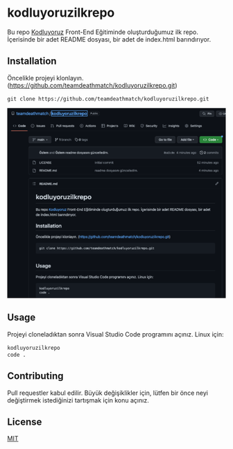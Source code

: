 # kodluyoruzilkrepo
Bu repo [Kodluyoruz](https://kodluyoruz.org/) Front-End Eğitiminde oluşturduğumuz ilk repo. İçerisinde bir adet README dosyası, bir adet de index.html barındırıyor.

## Installation

Öncelikle projeyi klonlayın. (https://github.com/teamdeathmatch/kodluyoruzilkrepo.git)

```
git clone https://github.com/teamdeathmatch/kodluyoruzilkrepo.git
```
![İlk Projem](ilk-projem.png)

## Usage

Projeyi cloneladıktan sonra Visual Studio Code programını açınız.
Linux için:

```
kodluyoruzilkrepo
code .
```

## Contributing

Pull requestler kabul edilir. Büyük değişiklikler için, lütfen bir önce neyi değiştirmek istediğinizi tartışmak için konu açınız.

## License

[MIT](https://choosealicense.com/licenses/mit/)

